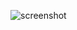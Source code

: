 ![screenshot](https://user-images.githubusercontent.com/32965223/222946003-397c431c-b648-4abc-9a58-71361aab3947.png)
